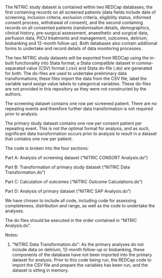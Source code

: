 The NITRIC study dataset is contained within two REDCap databases; the first containing records on all screened patients (data fields include date of screening, inclusion criteria, exclusion criteria, eligibility status, informed consent process, withdrawal of consent), and the second containing records on all consented patients (randomisation details, demographics, clinical history, pre-surgical assessment, anaesthetic and surgical data, perfusion data, PICU treatments and management, outcomes, delirium, biobanking and 12-month follow up).  Both databases also contain additional forms to undertake and record details of data monitoring processes.

The two NITRIC study datasets will be exported from REDCap using the in-built functionality into Stata format; a Stata compatible dataset in comma-separated value (CSV) format (.csv) and Stata do-file (.do) are generated for both.  The do-files are used to undertake preliminary data transformations; these files import the data from the CSV file, label the variable sand assign value labels to categorical variables.  These do-files are not provided in this repository as they were not constructed by the authors.

The screening dataset contains one row per screened patient.  There are no repeating events and therefore further data transformation is not required prior to analysis.

The primary study dataset contains one row per consent patient per repeating event.  This is not the optimal format for analysis, and as such, significant data transformation occurs prior to analysis to result in a dataset that contains one row per patient.

The code is broken into the four sections:

Part A: Analysis of screening dataset (“NITRIC CONSORT Analysis.do”)

Part B: Transformation of primary study dataset (“NITRIC Data Transformation.do”)

Part C: Calculation of outcomes (“NITRIC Outcome Calculations.do”)

Part D: Analysis of primary dataset (“NITRIC SAP Analysis.do”)

We have chosen to include all code, including code for assessing completeness, distribution and range, as well as the code to undertake the analyses.

The do files should be executed in the order contained in "NITRIC Analysis.do".

Notes:
1. "NITRIC Data Transformation.do": As the primary analyses do not include data on delirium, 12-month follow-up or biobanking, these components of the database have not been imported into the primary dataset for analysis. Prior to this code being run, the REDCap code to import the CSV file and prepare the variables has been run, and the dataset is sitting in memory.
